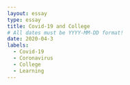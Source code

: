 ```yaml
---
layout: essay
type: essay
title: Covid-19 and College
# All dates must be YYYY-MM-DD format!
date: 2020-04-3
labels:
  - Covid-19
  - Coronavirus
  - College
  - Learning
---
```

